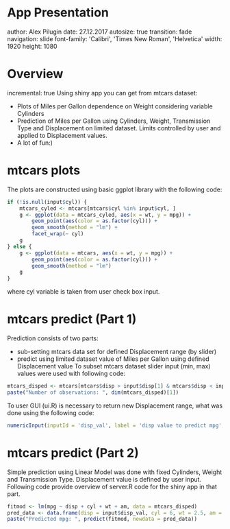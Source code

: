 App Presentation
========================================================
author: Alex Pilugin
date: 27.12.2017
autosize: true
transition: fade
navigation: slide
font-family: 'Calibri', 'Times New Roman', 'Helvetica'
width: 1920
height: 1080

Overview
========================================================
incremental: true
Using shiny app you can get from mtcars dataset:
- Plots of Miles per Gallon dependence on Weight considering variable Cylinders
- Prediction of Miles per Gallon using Cylinders, Weight, Transmission Type and Displacement on limited dataset. Limits controlled by user and applied to Displacement values.
- A lot of fun:)

mtcars plots
========================================================
The plots are constructed using basic ggplot library with the following code:

```r
if (!is.null(input$cyl)) {
    mtcars_cyled <- mtcars[mtcars$cyl %in% input$cyl, ]
    g <- ggplot(data = mtcars_cyled, aes(x = wt, y = mpg)) +
        geom_point(aes(color = as.factor(cyl))) +
        geom_smooth(method = "lm") +
        facet_wrap(~ cyl)
    g
} else {
    g <- ggplot(data = mtcars, aes(x = wt, y = mpg)) +
        geom_point(aes(color = as.factor(cyl))) +
        geom_smooth(method = "lm") 
    g
}
```
where cyl variable is taken from user check box input.

mtcars predict (Part 1)
========================================================
Prediction consists of two parts:
- sub-setting mtcars data set for defined Displacement range (by slider)
- predict using limited dataset value of Miles per Gallon using defined Displacement value
To subset mtcars dataset slider input (min, max) values were used with following code:

```r
mtcars_disped <- mtcars[mtcars$disp > input$disp[1] & mtcars$disp < input$disp[2],]
paste("Number of observations: ", dim(mtcars_disped)[1])
```
To user GUI (ui.R) is necessary to return new Displacement range, what was done using the following code:

```r
numericInput(inputId = 'disp_val', label = 'disp value to predict mpg', value = input$disp[1], min = input$disp[1], max = input$disp[2])
```
mtcars predict (Part 2)
========================================================
Simple prediction using Linear Model was done with fixed Cylinders, Weight and Transmission Type. Displacement value is defined by user input. Following code provide overview of server.R code for the shiny app in that part.

```r
fitmod <- lm(mpg ~ disp + cyl + wt + am, data = mtcars_disped)
pred_data <- data.frame(disp = input$disp_val, cyl = 6, wt = 2.5, am = 1)
paste("Predicted mpg: ", predict(fitmod, newdata = pred_data))
```
